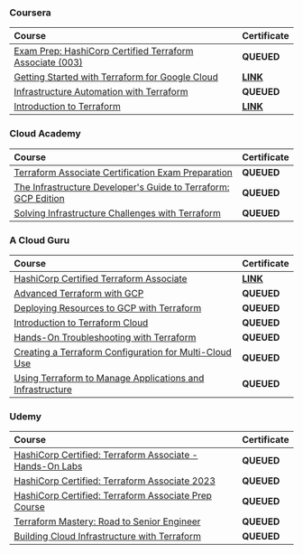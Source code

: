 ### Coursera

<div align="justify">

| Course | Certificate |
| :----- | :----- |
| [Exam Prep: HashiCorp Certified Terraform Associate (003)](https://www.coursera.org/learn/exam-prep-hashicorp-certified-terraform-associate-003) | **QUEUED** |
| [Getting Started with Terraform for Google Cloud](https://www.coursera.org/learn/getting-started-with-terraform-for-google-cloud) | [**LINK**](https://storage.googleapis.com/course-certs/02-01-terraform/02-01-coursera/getting-started-with-terraform-for-google-cloud.pdf) |
| [Infrastructure Automation with Terraform](https://www.coursera.org/learn/infrastructure-automation-with-terraform) | **QUEUED** |
| [Introduction to Terraform](https://www.coursera.org/learn/codio-terraform) | [**LINK**](https://storage.googleapis.com/course-certs/02-01-terraform/02-01-coursera/introduction-to-terraform.pdf) |

</div>

### Cloud Academy

<div align="justify">

| Course | Certificate |
| :----- | :----- |
| [Terraform Associate Certification Exam Preparation]() | **QUEUED** |
| [The Infrastructure Developer's Guide to Terraform: GCP Edition]() | **QUEUED** |
| [Solving Infrastructure Challenges with Terraform]() | **QUEUED** |

</div>

### A Cloud Guru

<div align="justify">

| Course | Certificate |
| :----- | :----- |
| [HashiCorp Certified Terraform Associate](https://www.pluralsight.com/cloud-guru/courses/hashicorp-certified-terraform-associate) | [**LINK**](https://storage.googleapis.com/course-certs/02-01-terraform/02-03-a-cloud-guru/hashicorp-certified-terraform-associate.pdf) |
| [Advanced Terraform with GCP]() | **QUEUED** |
| [Deploying Resources to GCP with Terraform]() | **QUEUED** |
| [Introduction to Terraform Cloud]() | **QUEUED** |
| [Hands-On Troubleshooting with Terraform]() | **QUEUED** |
| [Creating a Terraform Configuration for Multi-Cloud Use]() | **QUEUED** |
| [Using Terraform to Manage Applications and Infrastructure]() | **QUEUED** |

</div>

### Udemy

<div align="justify">

| Course | Certificate |
| :----- | :----- |
| [HashiCorp Certified: Terraform Associate - Hands-On Labs]() | **QUEUED** |
| [HashiCorp Certified: Terraform Associate 2023]() | **QUEUED** |
| [HashiCorp Certified: Terraform Associate Prep Course]() | **QUEUED** |
| [Terraform Mastery: Road to Senior Engineer]() | **QUEUED** |
| [Building Cloud Infrastructure with Terraform]() | **QUEUED** |

</div>
